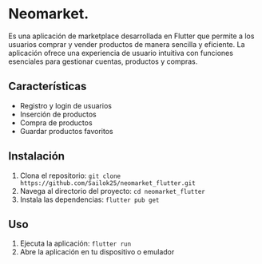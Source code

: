 # Neomarket.

Es una aplicación de marketplace desarrollada en Flutter que permite a los usuarios comprar y vender productos de manera sencilla y eficiente. 
La aplicación ofrece una experiencia de usuario intuitiva con funciones esenciales para gestionar cuentas, productos y compras.

## Características

- Registro y login de usuarios
- Inserción de productos
- Compra de productos
- Guardar productos favoritos

## Instalación

1. Clona el repositorio: `git clone https://github.com/Sailok25/neomarket_flutter.git`
2. Navega al directorio del proyecto: `cd neomarket_flutter`
3. Instala las dependencias: `flutter pub get`

## Uso

1. Ejecuta la aplicación: `flutter run`
2. Abre la aplicación en tu dispositivo o emulador
